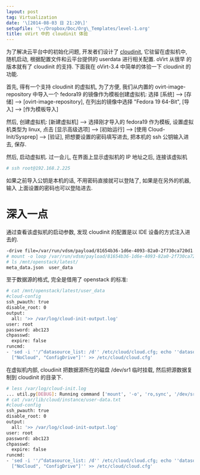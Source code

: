 ```yaml
---
layout: post
tag: Virtualization
date: '\[2014-08-03 日 21:20\]'
setupfile: '\~/Dropbox/Doc/Org\_Templates/level-1.org'
title: oVirt 中的 cloudinit 体验
---
```


为了解决云平台中的初始化问题, 开发者们设计了
[cloudinit](http://cloudinit.readthedocs.org/en/latest/),
它驻留在虚拟机中, 随机启动, 根据配置文件和云平台提供的 userdata
进行相关配置. oVirt 从很早 的版本就有了 cloudinit 的支持. 下面我在
oVirt-3.4 中简单的体验一下 cloudinit 的功能.

首先, 得有一个支持 cloudinit 的虚拟机, 为了方便, 我们从内置的
ovirt-image-repository 中导入一个 fedora19 的镜像作为模板创建虚拟机:
选择 \[系统\] –\> \[存储\] –\> \[ovirt-image-repository\],
在列出的镜像中选择 "Fedora 19 64-Bit", \[导入\] –\> \[作为模板导入\]

然后, 创建虚拟机: \[新建虚拟机\] –\> 选择刚才导入的 fedora19 作为模板,
设置虚拟机类型为 linux, 点击 \[显示高级选项\] –\> \[初始运行\] –\>
\[使用 Cloud-Init/Sysprep\] –\> \[验证\], 把想要设置的密码填写进去,
把本机的 ssh 公钥输入进去, 保存.

然后, 启动虚拟机. 过一会儿, 在界面上显示虚拟机的 IP 地址之后,
连接该虚拟机

``` bash
# ssh root@192.168.2.225
```

如果之前导入公钥是本机的话, 不用密码直接就可以登陆了,
如果是在另外的机器, 输入 上面设置的密码也可以登陆进去.

深入一点
========

通过查看该虚拟机的启动参数, 发现 cloudinit 的配置是以 IDE
设备的方式注入进去的.

``` bash
-drive file=/var/run/vdsm/payload/81654b36-1d6e-4093-82a0-2f730ca720d1.3944715d95e1a09bf282ede59538de1e.img
# mount -o loop /var/run/vdsm/payload/81654b36-1d6e-4093-82a0-2f730ca720d1.3944715d95e1a09bf282ede59538de1e.img  /mnt
# ls /mnt/openstack/latest/
meta_data.json  user_data
```

至于数据源的格式, 完全是借用了 openstack 的标准:

``` bash
# cat /mnt/openstack/latest/user_data 
#cloud-config
ssh_pwauth: true
disable_root: 0
output:
  all: '>> /var/log/cloud-init-output.log'
user: root
password: abc123
chpasswd:
  expire: false
runcmd:
- 'sed -i ''/^datasource_list: /d'' /etc/cloud/cloud.cfg; echo ''datasource_list:
  ["NoCloud", "ConfigDrive"]'' >> /etc/cloud/cloud.cfg'
```

在虚拟机内部, cloudinit 把数据源所在的磁盘 /dev/sr1 临时挂载,
然后把源数据复制到 cloudinit 的目录下.

``` bash
# less /var/log/cloud-init.log
... util.py[DEBUG]: Running command ['mount', '-o', 'ro,sync', '/dev/sr1', '/tmp/tmpdem7bo'] with allowed return codes [0] (shell=False, capture=True)
# cat /var/lib/cloud/instance/user-data.txt
#cloud-config
ssh_pwauth: true
disable_root: 0
output:
  all: '>> /var/log/cloud-init-output.log'
user: root
password: abc123
chpasswd:
  expire: false
runcmd:
- 'sed -i ''/^datasource_list: /d'' /etc/cloud/cloud.cfg; echo ''datasource_list:
  ["NoCloud", "ConfigDrive"]'' >> /etc/cloud/cloud.cfg'
```

